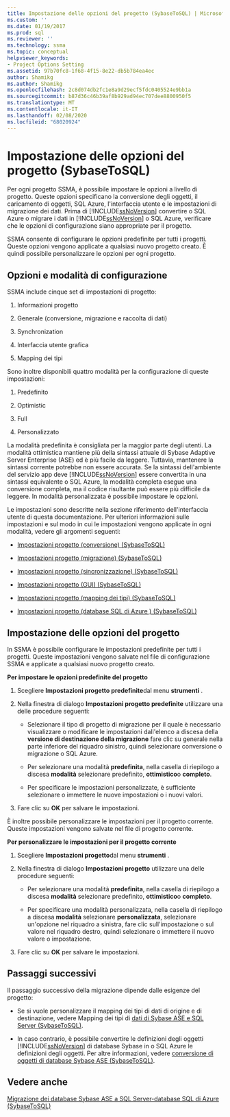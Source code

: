 ```yaml
---
title: Impostazione delle opzioni del progetto (SybaseToSQL) | Microsoft Docs
ms.custom: ''
ms.date: 01/19/2017
ms.prod: sql
ms.reviewer: ''
ms.technology: ssma
ms.topic: conceptual
helpviewer_keywords:
- Project Options Setting
ms.assetid: 97b70fc8-1f68-4f15-8e22-db5b784ea4ec
author: Shamikg
ms.author: Shamikg
ms.openlocfilehash: 2c8d074db2fc1e8a9d29ecf5fdc0405524e9bb1a
ms.sourcegitcommit: b87d36c46b39af8b929ad94ec707dee8800950f5
ms.translationtype: MT
ms.contentlocale: it-IT
ms.lasthandoff: 02/08/2020
ms.locfileid: "68020924"
---
```

# <a name="setting-project-options-sybasetosql"></a>Impostazione delle opzioni del progetto (SybaseToSQL)
Per ogni progetto SSMA, è possibile impostare le opzioni a livello di progetto. Queste opzioni specificano la conversione degli oggetti, il caricamento di oggetti, SQL Azure, l'interfaccia utente e le impostazioni di migrazione dei dati. Prima di [!INCLUDE[ssNoVersion](../../includes/ssnoversion-md.md)] convertire o SQL Azure o migrare i dati in [!INCLUDE[ssNoVersion](../../includes/ssnoversion-md.md)] o SQL Azure, verificare che le opzioni di configurazione siano appropriate per il progetto.  
  
SSMA consente di configurare le opzioni predefinite per tutti i progetti. Queste opzioni vengono applicate a qualsiasi nuovo progetto creato. È quindi possibile personalizzare le opzioni per ogni progetto.  
  
## <a name="configuration-options-and-modes"></a>Opzioni e modalità di configurazione  
SSMA include cinque set di impostazioni di progetto:  
  
1.  Informazioni progetto  
  
2.  Generale (conversione, migrazione e raccolta di dati)  
  
3.  Synchronization  
  
4.  Interfaccia utente grafica  
  
5.  Mapping dei tipi  
  
Sono inoltre disponibili quattro modalità per la configurazione di queste impostazioni:  
  
1.  Predefinito  
  
2.  Optimistic  
  
3.  Full  
  
4.  Personalizzato  
  
La modalità predefinita è consigliata per la maggior parte degli utenti. La modalità ottimistica mantiene più della sintassi attuale di Sybase Adaptive Server Enterprise (ASE) ed è più facile da leggere. Tuttavia, mantenere la sintassi corrente potrebbe non essere accurata. Se la sintassi dell'ambiente del servizio app deve [!INCLUDE[ssNoVersion](../../includes/ssnoversion-md.md)] essere convertita in una sintassi equivalente o SQL Azure, la modalità completa esegue una conversione completa, ma il codice risultante può essere più difficile da leggere. In modalità personalizzata è possibile impostare le opzioni.  
  
Le impostazioni sono descritte nella sezione riferimento dell'interfaccia utente di questa documentazione. Per ulteriori informazioni sulle impostazioni e sul modo in cui le impostazioni vengono applicate in ogni modalità, vedere gli argomenti seguenti:  
  
-   [Impostazioni progetto &#40;conversione&#41; &#40;SybaseToSQL&#41;](../../ssma/sybase/project-settings-conversion-sybasetosql.md)  
  
-   [Impostazioni progetto &#40;migrazione&#41; &#40;SybaseToSQL&#41;](../../ssma/sybase/project-settings-migration-sybasetosql.md)  
  
-   [Impostazioni progetto &#40;sincronizzazione&#41; &#40;SybaseToSQL&#41;](../../ssma/sybase/project-settings-synchronization-sybasetosql.md)  
  
-   [Impostazioni progetto &#40;GUI&#41; &#40;SybaseToSQL&#41;](../../ssma/sybase/project-settings-gui-sybasetosql.md)  
  
-   [Impostazioni progetto &#40;mapping dei tipi&#41; &#40;SybaseToSQL&#41;](../../ssma/sybase/project-settings-type-mapping-sybasetosql.md)  
  
-   [Impostazioni progetto &#40;database SQL di Azure &#41; &#40;SybaseToSQL&#41;](../../ssma/sybase/project-settings-azure-sql-db-sybasetosql.md)  
  
## <a name="setting-project-options"></a>Impostazione delle opzioni del progetto  
In SSMA è possibile configurare le impostazioni predefinite per tutti i progetti. Queste impostazioni vengono salvate nel file di configurazione SSMA e applicate a qualsiasi nuovo progetto creato.  
  
**Per impostare le opzioni predefinite del progetto**  
  
1.  Scegliere **Impostazioni progetto predefinite**dal menu **strumenti** .  
  
2.  Nella finestra di dialogo **Impostazioni progetto predefinite** utilizzare una delle procedure seguenti:  
  
    -   Selezionare il tipo di progetto di migrazione per il quale è necessario visualizzare o modificare le impostazioni dall'elenco a discesa della **versione di destinazione della migrazione** fare clic su generale nella parte inferiore del riquadro sinistro, quindi selezionare conversione o migrazione o SQL Azure.  
  
    -   Per selezionare una modalità **predefinita**, nella casella di riepilogo a discesa **modalità** selezionare predefinito, **ottimistico**o **completo**.  
  
    -   Per specificare le impostazioni personalizzate, è sufficiente selezionare o immettere le nuove impostazioni o i nuovi valori.  
  
3.  Fare clic su **OK** per salvare le impostazioni.  
  
È inoltre possibile personalizzare le impostazioni per il progetto corrente. Queste impostazioni vengono salvate nel file di progetto corrente.  
  
**Per personalizzare le impostazioni per il progetto corrente**  
  
1.  Scegliere **Impostazioni progetto**dal menu **strumenti** .  
  
2.  Nella finestra di dialogo **Impostazioni progetto** utilizzare una delle procedure seguenti:  
  
    -   Per selezionare una modalità **predefinita**, nella casella di riepilogo a discesa **modalità** selezionare predefinito, **ottimistico**o **completo**.  
  
    -   Per specificare una modalità personalizzata, nella casella di riepilogo a discesa **modalità** selezionare **personalizzata**, selezionare un'opzione nel riquadro a sinistra, fare clic sull'impostazione o sul valore nel riquadro destro, quindi selezionare o immettere il nuovo valore o impostazione.  
  
3.  Fare clic su **OK** per salvare le impostazioni.  
  
## <a name="next-steps"></a>Passaggi successivi  
Il passaggio successivo della migrazione dipende dalle esigenze del progetto:  
  
-   Se si vuole personalizzare il mapping dei tipi di dati di origine e di destinazione, vedere Mapping dei tipi di [dati di Sybase ASE e SQL Server &#40;SybaseToSQL&#41;](../../ssma/sybase/mapping-sybase-ase-and-sql-server-data-types-sybasetosql.md).  
  
-   In caso contrario, è possibile convertire le definizioni degli oggetti [!INCLUDE[ssNoVersion](../../includes/ssnoversion-md.md)] di database Sybase in o SQL Azure le definizioni degli oggetti. Per altre informazioni, vedere [conversione di oggetti di database Sybase ASE &#40;SybaseToSQL&#41;](../../ssma/sybase/converting-sybase-ase-database-objects-sybasetosql.md).  
  
## <a name="see-also"></a>Vedere anche  
[Migrazione dei database Sybase ASE a SQL Server-database SQL di Azure &#40;SybaseToSQL&#41;](../../ssma/sybase/migrating-sybase-ase-databases-to-sql-server-azure-sql-db-sybasetosql.md)  
  
